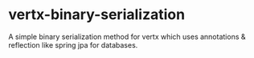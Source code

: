 # vertx-binary-serialization
A simple binary serialization method for vertx which uses annotations &amp; reflection like spring jpa for databases.
